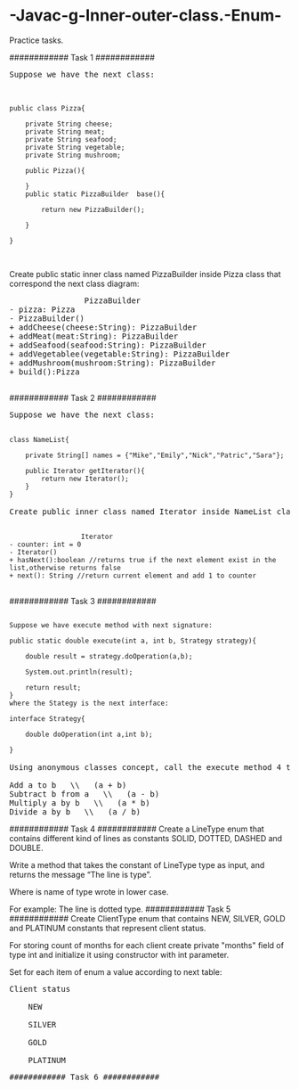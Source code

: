 # -Javac-g-Inner-outer-class.-Enum-
Practice tasks.

############ Task 1 ############
 
<pre>
Suppose we have the next class:
<br>
<code>
public class Pizza{
    
    private String cheese;
    private String meat;
    private String seafood;
    private String vegetable;
    private String mushroom;
    
    public Pizza(){
        
    }
    public static PizzaBuilder  base(){
        
        return new PizzaBuilder();
        
    }
    
}

</code>
</pre>

Create public static inner class named PizzaBuilder inside Pizza class that correspond the next class diagram:

<pre>
                PizzaBuilder
- pizza: Pizza
- PizzaBuilder()
+ addCheese(cheese:String): PizzaBuilder
+ addMeat(meat:String): PizzaBuilder
+ addSeafood(seafood:String): PizzaBuilder
+ addVegetablee(vegetable:String): PizzaBuilder
+ addMushroom(mushroom:String): PizzaBuilder
+ build():Pizza

</pre>
############ Task 2 ############
<pre>
Suppose we have the next class:

<code>
class NameList{
    
    private String[] names = {"Mike","Emily","Nick","Patric","Sara"};
    
    public Iterator getIterator(){
        return new Iterator();
    }
}
</code>
Create public inner class named Iterator inside NameList class that correspond the next class diagram:

<code>
                  Iterator
- counter: int = 0
- Iterator()
+ hasNext():boolean //returns true if the next element exist in the list,otherwise returns false
+ next(): String //return current element and add 1 to counter
</code>
</pre>
############ Task 3 ############
<pre>
<code>
Suppose we have execute method with next signature:

public static double execute(int a, int b, Strategy strategy){

    double result = strategy.doOperation(a,b);
    
    System.out.println(result);
    
    return result;
}
where the Stategy is the next interface:

interface Strategy{

    double doOperation(int a,int b);
    
}
</code>
Using anonymous classes concept, call the execute method 4 times with different strategy (override method doOperation from Strategy interface):

Add a to b   \\   (a + b)
Subtract b from a   \\   (a - b)
Multiply a by b   \\   (a * b)
Divide a by b   \\   (a / b)
</pre>
############ Task 4 ############
Create a LineType enum that contains different kind of lines as constants SOLID, DOTTED, DASHED and DOUBLE.

Write a method that takes the constant of LineType type as input, and returns the message “The line is <LineType> type”.

Where <LineType>  is name of type wrote in lower case.

For example: The line is dotted type.
############ Task 5 ############
Create ClientType enum that contains NEW, SILVER, GOLD and PLATINUM constants that represent client status.

For storing count of months for each client create private "months" field of type int and initialize it using constructor with int parameter.

Set for each item of enum a value according to next table:
<pre>
Client status                                                   Count of months

    NEW                                                              1

    SILVER                                                          12

    GOLD                                                            30

    PLATINUM                                                        60
<pre/>
############ Task 6 ############
